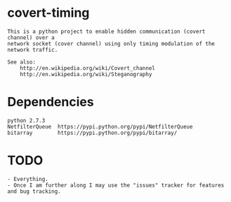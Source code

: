 covert-timing
=============

    This is a python project to enable hidden communication (covert channel) over a 
    network socket (cover channel) using only timing modulation of the network traffic.

    See also:
        http://en.wikipedia.org/wiki/Covert_channel
        http://en.wikipedia.org/wiki/Steganography

Dependencies
=============
    python 2.7.3
    NetfilterQueue  https://pypi.python.org/pypi/NetfilterQueue
    bitarray        https://pypi.python.org/pypi/bitarray/

TODO
=============
    - Everything.
    - Once I am further along I may use the "issues" tracker for features and bug tracking.
    

